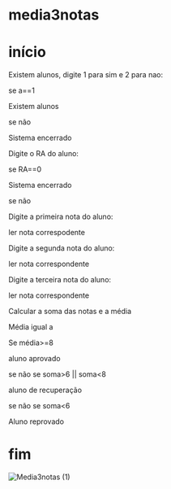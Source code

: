 # media3notas
# início
Existem alunos, digite 1 para sim e 2 para nao:

se a==1

Existem alunos

se não

Sistema encerrado

Digite o RA do aluno:

se RA==0

Sistema encerrado

se não

Digite a primeira nota do aluno:

ler nota correspodente

Digite a segunda nota do aluno:

ler nota correspondente

Digite a terceira nota do aluno:

ler nota correspondente

Calcular a soma das notas e a média

Média igual a

Se média>=8

aluno aprovado

se não se soma>6 || soma<8

aluno de recuperação

se não se  soma<6

Aluno reprovado
# fim

![Media3notas (1)](https://user-images.githubusercontent.com/101893557/169426060-59a2a240-acbf-4f1e-92c2-c55f8defaac9.jpeg)

